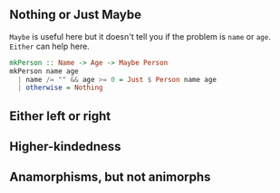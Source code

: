 ## Nothing or Just Maybe
`Maybe` is useful here but it doesn't tell you if the problem is `name` or `age`. `Either` can help here.

```haskell
mkPerson :: Name -> Age -> Maybe Person
mkPerson name age
  | name /= "" && age >= 0 = Just $ Person name age
  | otherwise = Nothing
```

## Either left or right



## Higher-kindedness

## Anamorphisms, but not animorphs


